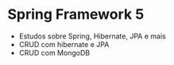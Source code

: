 # Spring Framework 5
- Estudos sobre Spring, Hibernate, JPA e mais
- CRUD com hibernate e JPA
- CRUD com MongoDB